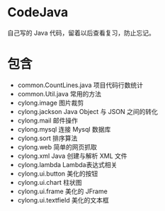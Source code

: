 # CodeJava

自己写的 Java 代码，留着以后查看复习，防止忘记。

# 包含

- common.CountLines.java 项目代码行数统计
- common.Util.java 常用的方法
- cylong.image 图片裁剪
- cylong.jackson Java Object 与 JSON 之间的转化
- cylong.mail 邮件操作
- cylong.mysql 连接 Mysql 数据库
- cylong.sort 排序算法
- cylong.web 简单的网页抓取
- cylong.xml Java 创建与解析 XML 文件
- cylong.lambda Lambda表达式相关
- cylong.ui.button 美化的按钮
- cylong.ui.chart 柱状图
- cylong.ui.frame 美化的 JFrame
- cylong.ui.textfield 美化的文本框

